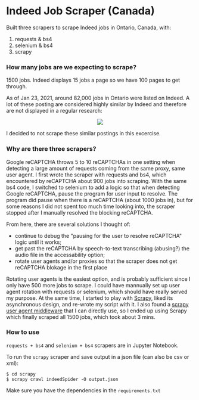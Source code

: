 # Indeed Job Scraper (Canada)

Built three scrapers to scrape Indeed jobs in Ontario, Canada, with: 
1. requests & bs4
2. selenium & bs4
3. scrapy

### How many jobs are we expecting to scrape? 

1500 jobs. Indeed displays 15 jobs a page so we have 100 pages to get through. 

As of Jan 23, 2021, around 82,000 jobs in Ontario were listed on Indeed. A lot of these posting are considered highly similar by Indeed and therefore are not displayed in a regular research: 

<div style="text-align:center"><img src="https://user-images.githubusercontent.com/39619599/105637543-2236d680-5e3c-11eb-9156-b4457da3cda0.png"></div>

I decided to not scrape these similar postings in this excercise. 

### Why are there three scrapers? 
Google reCAPTCHA throws 5 to 10 reCAPTCHAs in one setting when detecting a large amount of requests coming from the same proxy, same user agent. I first wrote the scraper with requests and bs4, which encountered by reCAPTCHA about 900 jobs into scraping. With the same bs4 code, I switched to selenium to add a logic so that when detecting Google reCAPTCHA, pause the program for user input to resolve. The program did pause when there is a reCAPTCHA (about 1000 jobs in), but for some reasons I did not spent too much time looking into, the scraper stopped after I manually resolved the blocking reCAPTCHA. 

From here, there are several solutions I thought of:      
* continue to debug the "pausing for the user to resolve reCAPTCHA" logic until it works;
* get past the reCAPTCHA by speech-to-text transcribing (abusing?) the audio file in the accessability option; 
* rotate user agents and/or proxies so that the scraper does not get reCAPTCHA blokage in the first place

Rotating user agents is the easiest option, and is probably sufficient since I only have 500 more jobs to scrape. I could have mannually set up user agent rotation with requests or selenium, which should have really served my purpose. At the same time, I started to play with [Scrapy](https://scrapy.org), liked its asynchronous design, and re-wrote my script with it. I also found a [scrapy user agent middleware](https://pypi.org/project/scrapy-user-agents/) that I can directly use, so I ended up using Scrapy which finally scraped all 1500 jobs, which took about 3 mins.

### How to use
`requests + bs4` and `selenium + bs4` scrapers are in Jupyter Notebook. 

To run the `scrapy` scraper and save output in a json file (can also be csv or xml): 
```
$ cd scrapy
$ scrapy crawl indeedSpider -O output.json
```
Make sure you have the dependencies in the `requirements.txt`

